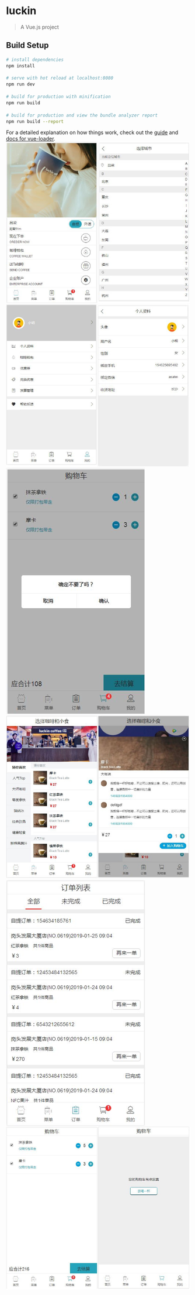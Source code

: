 # luckin

> A Vue.js project

## Build Setup

``` bash
# install dependencies
npm install

# serve with hot reload at localhost:8080
npm run dev

# build for production with minification
npm run build

# build for production and view the bundle analyzer report
npm run build --report
```

For a detailed explanation on how things work, check out the [guide](http://vuejs-templates.github.io/webpack/) and [docs for vue-loader](http://vuejs.github.io/vue-loader).
![首页和城市列表](https://github.com/chenhui3022/vue-luckin/blob/master/static/images/%E9%A6%96%E9%A1%B5%E5%92%8C%E5%9F%8E%E5%B8%82%E5%88%97%E8%A1%A8.jpg)
![个人信息列表](https://github.com/chenhui3022/vue-luckin/blob/master/static/images/%E4%B8%AA%E4%BA%BA%E4%BF%A1%E6%81%AF%E5%88%97%E8%A1%A8.jpg)
![删除物品](https://github.com/chenhui3022/vue-luckin/blob/master/static/images/%E5%88%A0%E9%99%A4%E7%89%A9%E5%93%81.JPG)
![菜单和详情页面](https://github.com/chenhui3022/vue-luckin/blob/master/static/images/%E8%8F%9C%E5%8D%95%E5%92%8C%E8%AF%A6%E6%83%85%E9%A1%B5%E9%9D%A2.jpg)
![订单](https://github.com/chenhui3022/vue-luckin/blob/master/static/images/%E8%AE%A2%E5%8D%95.JPG)
![购物车](https://github.com/chenhui3022/vue-luckin/blob/master/static/images/%E8%B4%AD%E7%89%A9%E8%BD%A6.jpg)
